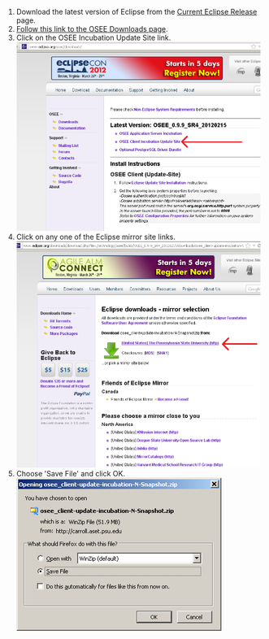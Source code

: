 1.  Download the latest version of Eclipse from the [Current Eclipse
    Release](http://www.eclipse.org/downloads/) page.
2.  [Follow this link to the OSEE Downloads
    page](http://www.eclipse.org/osee/downloads/).
3.  Click on the OSEE Incubation Update Site link.
![Image:OseeScreenShotClientIncubationUpdateSiteLink.png](/docs/images/OseeScreenShotClientIncubationUpdateSiteLink.png
    "Image:OseeScreenShotClientIncubationUpdateSiteLink.png")
4.  Click on any one of the Eclipse mirror site links.
![Image:OseeScreenShotMirrorDownloadLink.png](/docs/images/OseeScreenShotMirrorDownloadLink.png
    "Image:OseeScreenShotMirrorDownloadLink.png")
5.  Choose 'Save File' and click OK.
![Image:OseeScreenShotSaveAsDialog.png](/docs/images/OseeScreenShotSaveAsDialog.png
    "Image:OseeScreenShotSaveAsDialog.png")